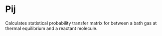 # Pij
Calculates statistical probability transfer matrix for between a bath gas at thermal equilibrium and a reactant molecule.
